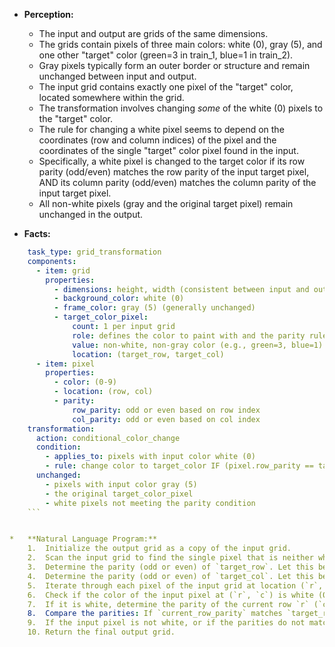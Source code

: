 *   **Perception:**
    *   The input and output are grids of the same dimensions.
    *   The grids contain pixels of three main colors: white (0), gray (5), and one other "target" color (green=3 in train_1, blue=1 in train_2).
    *   Gray pixels typically form an outer border or structure and remain unchanged between input and output.
    *   The input grid contains exactly one pixel of the "target" color, located somewhere within the grid.
    *   The transformation involves changing *some* of the white (0) pixels to the "target" color.
    *   The rule for changing a white pixel seems to depend on the coordinates (row and column indices) of the pixel and the coordinates of the single "target" color pixel found in the input.
    *   Specifically, a white pixel is changed to the target color if its row parity (odd/even) matches the row parity of the input target pixel, AND its column parity (odd/even) matches the column parity of the input target pixel.
    *   All non-white pixels (gray and the original target pixel) remain unchanged in the output.

*   **Facts:**
    
```yaml
    task_type: grid_transformation
    components:
      - item: grid
        properties:
          - dimensions: height, width (consistent between input and output)
          - background_color: white (0)
          - frame_color: gray (5) (generally unchanged)
          - target_color_pixel:
              count: 1 per input grid
              role: defines the color to paint with and the parity rule
              value: non-white, non-gray color (e.g., green=3, blue=1)
              location: (target_row, target_col)
      - item: pixel
        properties:
          - color: (0-9)
          - location: (row, col)
          - parity:
              row_parity: odd or even based on row index
              col_parity: odd or even based on col index
    transformation:
      action: conditional_color_change
      condition:
        - applies_to: pixels with input color white (0)
        - rule: change color to target_color IF (pixel.row_parity == target_color_pixel.row_parity) AND (pixel.col_parity == target_color_pixel.col_parity)
      unchanged:
        - pixels with input color gray (5)
        - the original target_color_pixel
        - white pixels not meeting the parity condition
    ```


*   **Natural Language Program:**
    1.  Initialize the output grid as a copy of the input grid.
    2.  Scan the input grid to find the single pixel that is neither white (0) nor gray (5). Record its color as the `target_color` and its location as (`target_row`, `target_col`).
    3.  Determine the parity (odd or even) of `target_row`. Let this be `target_row_parity`.
    4.  Determine the parity (odd or even) of `target_col`. Let this be `target_col_parity`.
    5.  Iterate through each pixel of the input grid at location (`r`, `c`).
    6.  Check if the color of the input pixel at (`r`, `c`) is white (0).
    7.  If it is white, determine the parity of the current row `r` (`current_row_parity`) and the parity of the current column `c` (`current_col_parity`).
    8.  Compare the parities: If `current_row_parity` matches `target_row_parity` AND `current_col_parity` matches `target_col_parity`, then change the color of the pixel at location (`r`, `c`) in the *output* grid to the `target_color`.
    9.  If the input pixel is not white, or if the parities do not match the target parities, the corresponding pixel in the output grid retains its original color (from the initial copy).
    10. Return the final output grid.